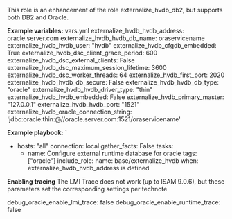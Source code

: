 This role is an enhancement of the role externalize_hvdb_db2, but supports both DB2 and Oracle.

**Example variables:**
vars.yml
externalize_hvdb_hvdb_address: oracle.server.com
externalize_hvdb_hvdb_db_name: oraservicename
externalize_hvdb_hvdb_user: "hvdb"
externalize_hvdb_cfgdb_embedded: True
externalize_hvdb_dsc_client_grace_period: 600
externalize_hvdb_dsc_external_clients: False
externalize_hvdb_dsc_maximum_session_lifetime: 3600
externalize_hvdb_dsc_worker_threads: 64
externalize_hvdb_first_port: 2020
externalize_hvdb_hvdb_db_secure: False
externalize_hvdb_hvdb_db_type: "oracle"
externalize_hvdb_hvdb_driver_type: "thin"
externalize_hvdb_hvdb_embedded: False
externalize_hvdb_primary_master: "127.0.0.1"
externalize_hvdb_hvdb_port: "1521"
externalize_hvdb_oracle_connection_string: 'jdbc:oracle:thin:@//oracle.server.com:1521/oraservicename'

**Example playbook:**
`
- hosts: "all"
  connection: local
  gather_facts: False
  tasks:
    - name: Configure external runtime database for oracle
      tags: ["oracle"]
      include_role:
        name: base/externalize_hvdb
      when: externalize_hvdb_hvdb_address is defined
 `

**Enabling tracing**
The LMI Trace does not work (up to ISAM 9.0.6), but these parameters set the corresponding settings per technote

debug_oracle_enable_lmi_trace: false
debug_oracle_enable_runtime_trace: false
